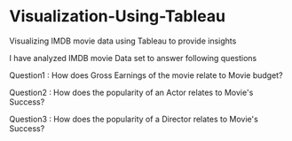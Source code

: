 # Visualization-Using-Tableau
Visualizing IMDB movie data using Tableau to provide insights

I have analyzed IMDB movie Data set to answer following questions

Question1 : How does Gross Earnings of the movie relate to Movie budget?

Question2 : How does the popularity of an Actor relates to Movie's Success?

Question3 : How does the popularity of a Director relates to Movie's Success?
